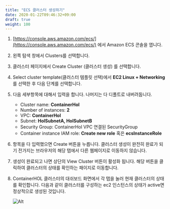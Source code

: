 ```yaml
---
title: "ECS 클러스터 생성하기"
date: 2020-01-22T09:46:32+09:00
draft: true
weight: 100
---
```


1. [https://console.aws.amazon.com/ecs/](https://console.aws.amazon.com/ecs/) 에서 Amazon ECS 콘솔을 엽니다.

2. 왼쪽 탐색 창에서 Clusters를 선택합니다.

3. 클러스터 페이지에서 Create Cluster (클러스터 생성) 를 선택합니다.

4. Select cluster template(클러스터 템플릿 선택)에서 **EC2 Linux + Networking** 를 선택한 후 다음 단계를 선택합니다.

5. 다음 세부항목에 대해서 입력을 합니다. 나머지는 다 디폴트로 내버려둡니다.

    - Cluster name: **ContainerHol**
    - Number of instances: **2**
    - VPC: **ContainerHol**
    - Subnet: **HolSubnetA, HolSubnetB**
    - Security Group: ContainerHol VPC 연결된 SecurityGroup
    - Container instance IAM role: **Create new role** 혹은 **ecsInstanceRole**

6. 항목을 다 입력했으면 Create 버튼을 누릅니다. 클러스터 생성이 완전히 완료가 되기 전가지는 브라우저의 해당 탭에서 다른 웹페이지로 이동하지 않습니다.

7. 생성이 완료되고 나면 상단의 View Cluster 버튼이 활성화 됩니다. 해당 버튼을 클릭하여 클러스터의 상태를 확인하는 패이지로 이동합니다.

8. ContainerHOL 클러스터의 대쉬보드 화면에서 각 탭을 눌러 현재 클러스터의 상태를 확인합니다. 다음과 같이 클러스터를 구성하는 ec2 인스턴스의 상태가 active면 정상적으로 생성된 것입니다.

    ![Alt](/public/images/ecs/view-cluster-status.png "generate git credential")
